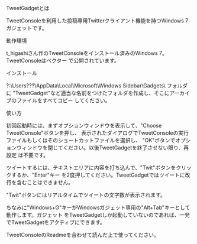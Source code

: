 TweetGadgetとは

TweetConsoleを利用した投稿専用Twitterクライアント機能を持つWindows 7ガジェットです。

動作環境

t_higashiさん作のTweetConsoleをインストール済みのWindows 7。TweetConsoleはベクター
で公開されています。

インストール

?:\Users\???\AppData\Local\Microsoft\Windows Sidebar\Gadgets\ フォルダに
"TweetGadget"など適当な名前をつけたフォルダを作成し、そこにアーカイブのファイルをすべてコピー
してください。

使い方

初回起動時には、まずオプションウィンドウを表示して、"Choose TweetConsole"ボタンを押し、
表示されたダイアログでTweetConsoleの実行ファイルもしくはそのショートカットファイルを選択し、
"OK"ボタンでオプションウィンドウを閉じてください。以後TweetGadgetを終了させない限り、再設定
は不要です。

ツイートするには、テキストエリアに内容を打ち込んで、"Twit"ボタンをクリックするか、"Enter"キー
を2度押してください。TweetGadgetではツイートに改行を含むことはできません。

"Twit"ボタンにはリアルタイムでツイートの文字数が表示されます。

ちなみに"Windows+G"キーがWindowsガジェット専用の"Alt+Tab"キーとして動作します。ガジェット
をTweetGadgetしか起動していないのであれば、一発でTweetGadgetをアクティブにできます。

TweetConsoleのReadmeを合わせて読んだ上で使ってください。
